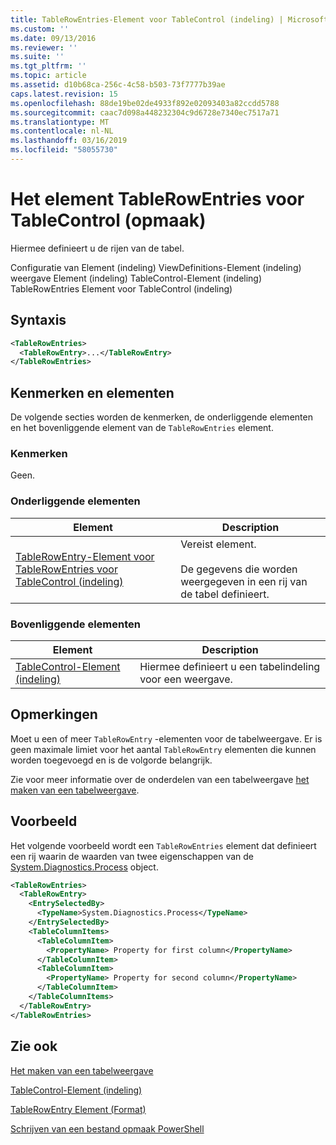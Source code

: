 ```yaml
---
title: TableRowEntries-Element voor TableControl (indeling) | Microsoft Docs
ms.custom: ''
ms.date: 09/13/2016
ms.reviewer: ''
ms.suite: ''
ms.tgt_pltfrm: ''
ms.topic: article
ms.assetid: d10b68ca-256c-4c58-b503-73f7777b39ae
caps.latest.revision: 15
ms.openlocfilehash: 88de19be02de4933f892e02093403a82ccdd5788
ms.sourcegitcommit: caac7d098a448232304c9d6728e7340ec7517a71
ms.translationtype: MT
ms.contentlocale: nl-NL
ms.lasthandoff: 03/16/2019
ms.locfileid: "58055730"
---
```

# <a name="tablerowentries-element-for-tablecontrol-format"></a>Het element TableRowEntries voor TableControl (opmaak)

Hiermee definieert u de rijen van de tabel.

Configuratie van Element (indeling) ViewDefinitions-Element (indeling) weergave Element (indeling) TableControl-Element (indeling) TableRowEntries Element voor TableControl (indeling)

## <a name="syntax"></a>Syntaxis

```xml
<TableRowEntries>
  <TableRowEntry>...</TableRowEntry>
</TableRowEntries>
```

## <a name="attributes-and-elements"></a>Kenmerken en elementen

De volgende secties worden de kenmerken, de onderliggende elementen en het bovenliggende element van de `TableRowEntries` element.

### <a name="attributes"></a>Kenmerken

Geen.

### <a name="child-elements"></a>Onderliggende elementen

|Element|Description|
|-------------|-----------------|
|[TableRowEntry-Element voor TableRowEntries voor TableControl (indeling)](./tablerowentry-element-for-tablerowentries-for-tablecontrol-format.md)|Vereist element.<br /><br /> De gegevens die worden weergegeven in een rij van de tabel definieert.|

### <a name="parent-elements"></a>Bovenliggende elementen

|Element|Description|
|-------------|-----------------|
|[TableControl-Element (indeling)](./tablecontrol-element-format.md)|Hiermee definieert u een tabelindeling voor een weergave.|

## <a name="remarks"></a>Opmerkingen

Moet u een of meer `TableRowEntry` -elementen voor de tabelweergave. Er is geen maximale limiet voor het aantal `TableRowEntry` elementen die kunnen worden toegevoegd en is de volgorde belangrijk.

Zie voor meer informatie over de onderdelen van een tabelweergave [het maken van een tabelweergave](./creating-a-table-view.md).

## <a name="example"></a>Voorbeeld

Het volgende voorbeeld wordt een `TableRowEntries` element dat definieert een rij waarin de waarden van twee eigenschappen van de [System.Diagnostics.Process](/dotnet/api/System.Diagnostics.Process) object.

```xml
<TableRowEntries>
  <TableRowEntry>
    <EntrySelectedBy>
      <TypeName>System.Diagnostics.Process</TypeName>
    </EntrySelectedBy>
    <TableColumnItems>
      <TableColumnItem>
        <PropertyName> Property for first column</PropertyName>
      </TableColumnItem>
      <TableColumnItem>
        <PropertyName> Property for second column</PropertyName>
      </TableColumnItem>
    </TableColumnItems>
  </TableRowEntry>
</TableRowEntries>

```

## <a name="see-also"></a>Zie ook

[Het maken van een tabelweergave](./creating-a-table-view.md)

[TableControl-Element (indeling)](./tablecontrol-element-format.md)

[TableRowEntry Element (Format)](./tablerowentry-element-for-tablerowentries-for-tablecontrol-format.md)

[Schrijven van een bestand opmaak PowerShell](./writing-a-powershell-formatting-file.md)
